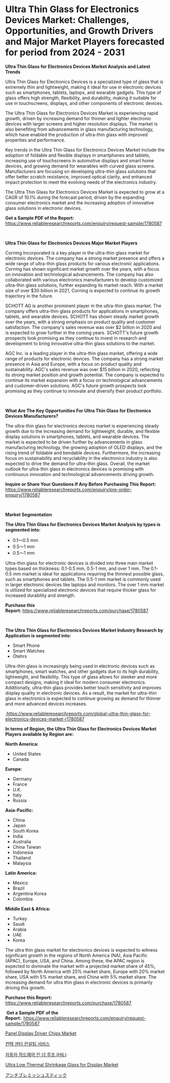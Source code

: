 <p><h1>Ultra Thin Glass for Electronics Devices Market: Challenges, Opportunities, and Growth Drivers and Major Market Players forecasted for period from 2024 - 2031</h1></p><p><strong>Ultra Thin Glass for Electronics Devices Market Analysis and Latest Trends</strong></p>
<p><p>Ultra Thin Glass for Electronics Devices is a specialized type of glass that is extremely thin and lightweight, making it ideal for use in electronic devices such as smartphones, tablets, laptops, and wearable gadgets. This type of glass offers high strength, flexibility, and durability, making it suitable for use in touchscreens, displays, and other components of electronic devices.</p><p>The Ultra Thin Glass for Electronics Devices Market is experiencing rapid growth, driven by increasing demand for thinner and lighter electronic devices with larger screens and higher resolution displays. The market is also benefiting from advancements in glass manufacturing technology, which have enabled the production of ultra-thin glass with improved properties and performance.</p><p>Key trends in the Ultra Thin Glass for Electronics Devices Market include the adoption of foldable and flexible displays in smartphones and tablets, increasing use of touchscreens in automotive displays and smart home devices, and growing demand for wearables with curved glass screens. Manufacturers are focusing on developing ultra-thin glass solutions that offer better scratch resistance, improved optical clarity, and enhanced impact protection to meet the evolving needs of the electronics industry.</p><p>The Ultra Thin Glass for Electronics Devices Market is expected to grow at a CAGR of 10.1% during the forecast period, driven by the expanding consumer electronics market and the increasing adoption of innovative glass solutions in electronic devices.</p></p>
<p><strong>Get a Sample PDF of the Report:&nbsp;</strong> <a href="https://www.reliableresearchreports.com/enquiry/request-sample/1780587">https://www.reliableresearchreports.com/enquiry/request-sample/1780587</a></p>
<p>&nbsp;</p>
<p><strong>Ultra Thin Glass for Electronics Devices Major Market Players</strong></p>
<p><p>Corning Incorporated is a key player in the ultra-thin glass market for electronic devices. The company has a strong market presence and offers a wide range of ultra-thin glass products for various electronic applications. Corning has shown significant market growth over the years, with a focus on innovation and technological advancements. The company has also collaborated with various electronics manufacturers to develop customized ultra-thin glass solutions, further expanding its market reach. With a market size of over $30 billion in 2021, Corning is expected to continue its growth trajectory in the future.</p><p>SCHOTT AG is another prominent player in the ultra-thin glass market. The company offers ultra-thin glass products for applications in smartphones, tablets, and wearable devices. SCHOTT has shown steady market growth over the years, with a strong emphasis on product quality and customer satisfaction. The company's sales revenue was over $2 billion in 2020 and is expected to grow further in the coming years. SCHOTT's future growth prospects look promising as they continue to invest in research and development to bring innovative ultra-thin glass solutions to the market.</p><p>AGC Inc. is a leading player in the ultra-thin glass market, offering a wide range of products for electronic devices. The company has a strong market presence in Asia and Europe, with a focus on product quality and sustainability. AGC's sales revenue was over $15 billion in 2020, reflecting its strong market position and growth potential. The company is expected to continue its market expansion with a focus on technological advancements and customer-driven solutions. AGC's future growth prospects look promising as they continue to innovate and diversify their product portfolio.</p></p>
<p>&nbsp;</p>
<p><strong>What Are The Key Opportunities For Ultra Thin Glass for Electronics Devices Manufacturers?</strong></p>
<p><p>The ultra-thin glass for electronics devices market is experiencing steady growth due to the increasing demand for lightweight, durable, and flexible display solutions in smartphones, tablets, and wearable devices. The market is expected to be driven further by advancements in glass manufacturing technology, the growing adoption of OLED displays, and the rising trend of foldable and bendable devices. Furthermore, the increasing focus on sustainability and recyclability in the electronics industry is also expected to drive the demand for ultra-thin glass. Overall, the market outlook for ultra-thin glass in electronics devices is promising with continuous innovation and technological advancements driving growth.</p></p>
<p><strong>Inquire or Share Your Questions If Any Before Purchasing This Report:</strong> <a href="https://www.reliableresearchreports.com/enquiry/pre-order-enquiry/1780587">https://www.reliableresearchreports.com/enquiry/pre-order-enquiry/1780587</a></p>
<p>&nbsp;</p>
<p><strong>Market Segmentation</strong></p>
<p><strong>The Ultra Thin Glass for Electronics Devices Market Analysis by types is segmented into:</strong></p>
<p><ul><li>0.1～0.5 mm</li><li>0.5～1 mm</li><li>0.5～1 mm</li></ul></p>
<p><p>Ultra-thin glass for electronic devices is divided into three main market types based on thickness: 0.1-0.5 mm, 0.5-1 mm, and over 1 mm. The 0.1-0.5 mm market is ideal for applications requiring the thinnest possible glass, such as smartphones and tablets. The 0.5-1 mm market is commonly used in larger electronic devices like laptops and monitors. The over 1 mm market is utilized for specialized electronic devices that require thicker glass for increased durability and strength.</p></p>
<p><strong>Purchase this Report:&nbsp;</strong><a href="https://www.reliableresearchreports.com/purchase/1780587">https://www.reliableresearchreports.com/purchase/1780587</a></p>
<p>&nbsp;</p>
<p><strong>The Ultra Thin Glass for Electronics Devices Market Industry Research by Application is segmented into:</strong></p>
<p><ul><li>Smart Phone</li><li>Smart Watches</li><li>Otehrs</li></ul></p>
<p><p>Ultra-thin glass is increasingly being used in electronic devices such as smartphones, smart watches, and other gadgets due to its high durability, lightweight, and flexibility. This type of glass allows for sleeker and more compact designs, making it ideal for modern consumer electronics. Additionally, ultra-thin glass provides better touch sensitivity and improves display quality in electronic devices. As a result, the market for ultra-thin glass in electronics is expected to continue growing as demand for thinner and more advanced devices increases.</p></p>
<p><a href="https://www.reliableresearchreports.com/global-ultra-thin-glass-for-electronics-devices-market-r1780587">&nbsp;https://www.reliableresearchreports.com/global-ultra-thin-glass-for-electronics-devices-market-r1780587</a></p>
<p><strong>In terms of Region, the Ultra Thin Glass for Electronics Devices Market Players available by Region are:</strong></p>
<p>
    <p> <strong> North America: </strong>
        <ul>
            <li>United States</li>
            <li>Canada</li>
        </ul>
        </p> 
    <p> <strong> Europe: </strong>
        <ul>
            <li>Germany</li>
            <li>France</li>
            <li>U.K.</li>
            <li>Italy</li>
            <li>Russia</li>
        </ul>
        </p> 
    <p> <strong> Asia-Pacific: </strong>
        <ul>
            <li>China</li>
            <li>Japan</li>
            <li>South Korea</li>
            <li>India</li>
            <li>Australia</li>
            <li>China Taiwan</li>
            <li>Indonesia</li>
            <li>Thailand</li>
            <li>Malaysia</li>
        </ul>
        </p> 
    <p> <strong> Latin America: </strong>
        <ul>
            <li>Mexico</li>
            <li>Brazil</li>
            <li>Argentina Korea</li>
            <li>Colombia</li>
        </ul>
        </p> 
    <p> <strong> Middle East & Africa: </strong>
        <ul>
            <li>Turkey</li>
            <li>Saudi</li>
            <li>Arabia</li>
            <li>UAE</li>
            <li>Korea</li>
        </ul>
    </p>
    </p>
<p><p>The ultra thin glass market for electronics devices is expected to witness significant growth in the regions of North America (NA), Asia Pacific (APAC), Europe, USA, and China. Among these, the APAC region is expected to dominate the market with a projected market share of 45%, followed by North America with 25% market share, Europe with 20% market share, USA with 5% market share, and China with 5% market share. The increasing demand for ultra thin glass in electronic devices is primarily driving this growth.</p></p>
<p><strong>Purchase this Report: </strong><a href="https://www.reliableresearchreports.com/purchase/1780587">https://www.reliableresearchreports.com/purchase/1780587</a></p>
<p>&nbsp;<strong>Get a Sample PDF of the Report:&nbsp;&nbsp;</strong><a href="https://www.reliableresearchreports.com/enquiry/request-sample/1780587">https://www.reliableresearchreports.com/enquiry/request-sample/1780587</a></p>
<p><strong></strong></p>
<p><p><a href="https://issuu.com/reportprime-2/docs/panel-display-driver-chips-market-size-2030.pptx">Panel Display Driver Chips Market</a></p><p><a href="https://github.com/alpinestartsekian/Market-Research-Report-List-1/blob/main/694316099494.md">컨택 센터 컨설팅 서비스</a></p><p><a href="https://github.com/muchswr/Market-Research-Report-List-1/blob/main/931849499496.md">자동차 하드웨어 인 더 루프 (HIL)</a></p><p><a href="https://github.com/DeonteStanton2023/Market-Research-Report-List-1/blob/main/ultra-low-thermal-shrinkage-glass-for-display-market.md">Ultra Low Thermal Shrinkage Glass for Display Market</a></p><p><a href="https://github.com/mcbeesbxa270/Market-Research-Report-List-2/blob/main/8785106105748.md">アンチブレミッシュスティック</a></p></p>